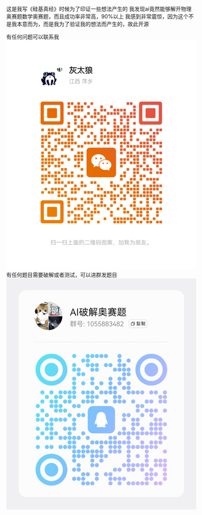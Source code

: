 这是我写《硅基真经》时候为了印证一些想法产生的
我发现ai竟然能够解开物理奥赛题数学奥赛题，而且成功率非常高，90%以上
我感到非常震惊，因为这个不是我本意而为，而是我为了验证我的想法而产生的，故此开源

有任何问题可以联系我
![alt text](wx.jpg)
有任何题目需要破解或者测试，可以进群发题目
![alt text](qq.jpg)